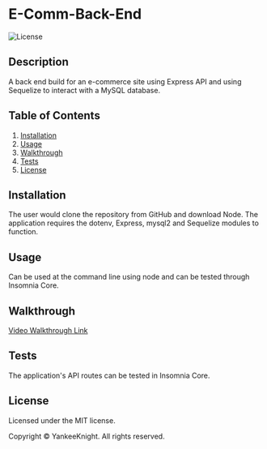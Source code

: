 # E-Comm-Back-End

![License](https://img.shields.io/badge/license-MIT-blue.svg)

## Description
A back end build for an e-commerce site using Express API and using Sequelize to interact with a MySQL database.

## Table of Contents
1. [Installation](#installation)
2. [Usage](#usage)
3. [Walkthrough](#walkthrough)
4. [Tests](#tests)
5. [License](#license)

## Installation
The user would clone the repository from GitHub and download Node. The application requires the dotenv, Express, mysql2 and Sequelize modules to function.

## Usage
Can be used at the command line using node and can be tested through Insomnia Core.

## Walkthrough
[Video Walkthrough Link](https://drive.google.com/file/d/1LGAe_RcwI2N3NBC8F26A3oq03-EOP2-8/view?usp=sharing)

## Tests
The application's API routes can be tested in Insomnia Core.

## License

Licensed under the MIT license.

Copyright © YankeeKnight. All rights reserved.
